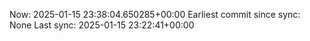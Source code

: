 Now: 2025-01-15 23:38:04.650285+00:00 Earliest commit since sync: None Last sync: 2025-01-15 23:22:41+00:00
